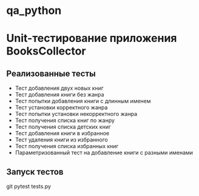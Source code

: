 # qa_python
# Unit-тестирование приложения BooksCollector

## Реализованные тесты

- Тест добавления двух новых книг
- Тест добавления книги без жанра
- Тест попытки добавления книги с длинным именем
- Тест установки корректного жанра
- Тест попытки установки некорректного жанра
- Тест получения списка книг по жанру
- Тест получения списка детских книг
- Тест добавления книги в избранное
- Тест удаления книги из избранного
- Тест получения списка избранных книг
- Параметризованный тест на добавление книги с разными именами

## Запуск тестов

git 
pytest tests.py